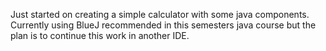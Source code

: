 Just started on creating a simple calculator with some java components.
Currently using BlueJ recommended in this semesters java course but the plan is to continue this work in another IDE. 
